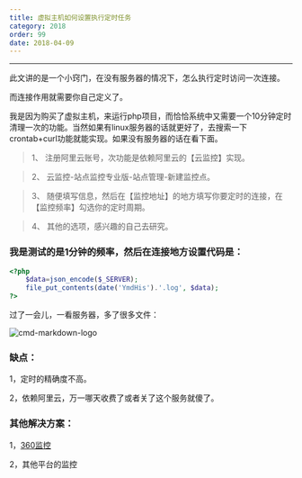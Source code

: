 ```yaml
---
title: 虚拟主机如何设置执行定时任务
category: 2018
order: 99
date: 2018-04-09
---
```

------
此文讲的是一个小窍门，在没有服务器的情况下，怎么执行定时访问一次连接。  


而连接作用就需要你自己定义了。  


我是因为购买了虚拟主机，来运行php项目，而恰恰系统中又需要一个10分钟定时清理一次的功能。当然如果有linux服务器的话就更好了，去搜索一下crontab+curl功能就能实现。如果没有服务器的话在看下面。  



> 1、 注册阿里云账号，次功能是依赖阿里云的【云监控】实现。  

> 2、 云监控-站点监控专业版-站点管理-新建监控点。  

> 3、 随便填写信息，然后在【监控地址】的地方填写你要定时的连接，在【监控频率】勾选你的定时周期。  

> 4、 其他的选项，感兴趣的自己去研究。  



### 我是测试的是1分钟的频率，然后在连接地方设置代码是：  


```php
<?php
    $data=json_encode($_SERVER);
    file_put_contents(date('YmdHis').'.log', $data);
?>
```
过了一会儿，一看服务器，多了很多文件：

![cmd-markdown-logo](https://wx2.sinaimg.cn/mw690/bd875d8bgy1fq6hqmt0t0j20hu06f74z.jpg)

### 缺点：
1，定时的精确度不高。  

2，依赖阿里云，万一哪天收费了或者关了这个服务就傻了。  


### 其他解决方案：
1，[360监控](http://jk.cloud.360.cn/)  

2，其他平台的监控
